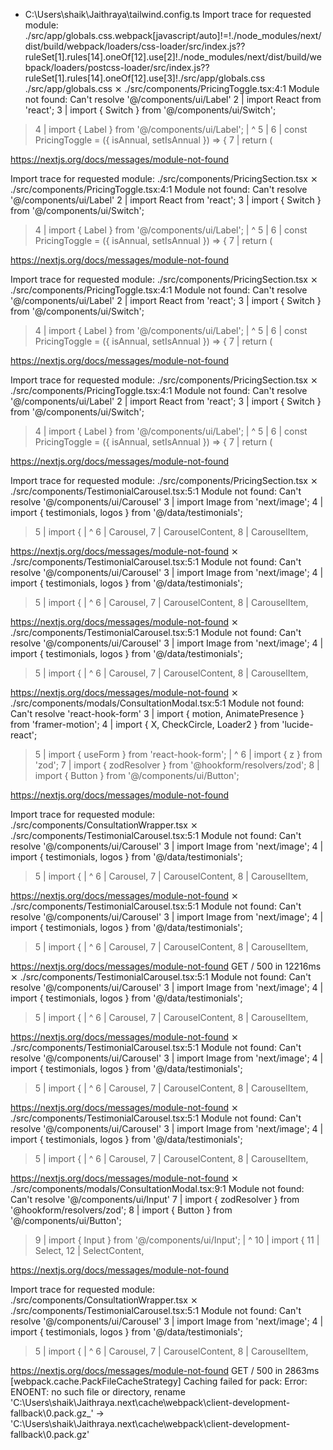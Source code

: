 - C:\Users\shaik\Jaithraya\tailwind.config.ts
Import trace for requested module:
./src/app/globals.css.webpack[javascript/auto]!=!./node_modules/next/dist/build/webpack/loaders/css-loader/src/index.js??ruleSet[1].rules[14].oneOf[12].use[2]!./node_modules/next/dist/build/webpack/loaders/postcss-loader/src/index.js??ruleSet[1].rules[14].oneOf[12].use[3]!./src/app/globals.css
./src/app/globals.css
 ⨯ ./src/components/PricingToggle.tsx:4:1
Module not found: Can't resolve '@/components/ui/Label'
  2 | import React from 'react';
  3 | import { Switch } from '@/components/ui/Switch';
> 4 | import { Label } from '@/components/ui/Label';
    | ^
  5 |
  6 | const PricingToggle = ({ isAnnual, setIsAnnual }) => {
  7 |   return (

https://nextjs.org/docs/messages/module-not-found

Import trace for requested module:
./src/components/PricingSection.tsx
 ⨯ ./src/components/PricingToggle.tsx:4:1
Module not found: Can't resolve '@/components/ui/Label'
  2 | import React from 'react';
  3 | import { Switch } from '@/components/ui/Switch';
> 4 | import { Label } from '@/components/ui/Label';
    | ^
  5 |
  6 | const PricingToggle = ({ isAnnual, setIsAnnual }) => {
  7 |   return (

https://nextjs.org/docs/messages/module-not-found

Import trace for requested module:
./src/components/PricingSection.tsx
 ⨯ ./src/components/PricingToggle.tsx:4:1
Module not found: Can't resolve '@/components/ui/Label'
  2 | import React from 'react';
  3 | import { Switch } from '@/components/ui/Switch';
> 4 | import { Label } from '@/components/ui/Label';
    | ^
  5 |
  6 | const PricingToggle = ({ isAnnual, setIsAnnual }) => {
  7 |   return (

https://nextjs.org/docs/messages/module-not-found

Import trace for requested module:
./src/components/PricingSection.tsx
 ⨯ ./src/components/PricingToggle.tsx:4:1
Module not found: Can't resolve '@/components/ui/Label'
  2 | import React from 'react';
  3 | import { Switch } from '@/components/ui/Switch';
> 4 | import { Label } from '@/components/ui/Label';
    | ^
  5 |
  6 | const PricingToggle = ({ isAnnual, setIsAnnual }) => {
  7 |   return (

https://nextjs.org/docs/messages/module-not-found

Import trace for requested module:
./src/components/PricingSection.tsx
 ⨯ ./src/components/TestimonialCarousel.tsx:5:1
Module not found: Can't resolve '@/components/ui/Carousel'
  3 | import Image from 'next/image';
  4 | import { testimonials, logos } from '@/data/testimonials';
> 5 | import {
    | ^
  6 |   Carousel,
  7 |   CarouselContent,
  8 |   CarouselItem,

https://nextjs.org/docs/messages/module-not-found
 ⨯ ./src/components/TestimonialCarousel.tsx:5:1
Module not found: Can't resolve '@/components/ui/Carousel'
  3 | import Image from 'next/image';
  4 | import { testimonials, logos } from '@/data/testimonials';
> 5 | import {
    | ^
  6 |   Carousel,
  7 |   CarouselContent,
  8 |   CarouselItem,

https://nextjs.org/docs/messages/module-not-found
 ⨯ ./src/components/TestimonialCarousel.tsx:5:1
Module not found: Can't resolve '@/components/ui/Carousel'
  3 | import Image from 'next/image';
  4 | import { testimonials, logos } from '@/data/testimonials';
> 5 | import {
    | ^
  6 |   Carousel,
  7 |   CarouselContent,
  8 |   CarouselItem,

https://nextjs.org/docs/messages/module-not-found
 ⨯ ./src/components/modals/ConsultationModal.tsx:5:1
Module not found: Can't resolve 'react-hook-form'
  3 | import { motion, AnimatePresence } from 'framer-motion';
  4 | import { X, CheckCircle, Loader2 } from 'lucide-react';
> 5 | import { useForm } from 'react-hook-form';
    | ^
  6 | import { z } from 'zod';
  7 | import { zodResolver } from '@hookform/resolvers/zod';
  8 | import { Button } from '@/components/ui/Button';

https://nextjs.org/docs/messages/module-not-found

Import trace for requested module:
./src/components/ConsultationWrapper.tsx
 ⨯ ./src/components/TestimonialCarousel.tsx:5:1
Module not found: Can't resolve '@/components/ui/Carousel'
  3 | import Image from 'next/image';
  4 | import { testimonials, logos } from '@/data/testimonials';
> 5 | import {
    | ^
  6 |   Carousel,
  7 |   CarouselContent,
  8 |   CarouselItem,

https://nextjs.org/docs/messages/module-not-found
 ⨯ ./src/components/TestimonialCarousel.tsx:5:1
Module not found: Can't resolve '@/components/ui/Carousel'
  3 | import Image from 'next/image';
  4 | import { testimonials, logos } from '@/data/testimonials';
> 5 | import {
    | ^
  6 |   Carousel,
  7 |   CarouselContent,
  8 |   CarouselItem,

https://nextjs.org/docs/messages/module-not-found
 GET / 500 in 12216ms
 ⨯ ./src/components/TestimonialCarousel.tsx:5:1
Module not found: Can't resolve '@/components/ui/Carousel'
  3 | import Image from 'next/image';
  4 | import { testimonials, logos } from '@/data/testimonials';
> 5 | import {
    | ^
  6 |   Carousel,
  7 |   CarouselContent,
  8 |   CarouselItem,

https://nextjs.org/docs/messages/module-not-found
 ⨯ ./src/components/TestimonialCarousel.tsx:5:1
Module not found: Can't resolve '@/components/ui/Carousel'
  3 | import Image from 'next/image';
  4 | import { testimonials, logos } from '@/data/testimonials';
> 5 | import {
    | ^
  6 |   Carousel,
  7 |   CarouselContent,
  8 |   CarouselItem,

https://nextjs.org/docs/messages/module-not-found
 ⨯ ./src/components/TestimonialCarousel.tsx:5:1
Module not found: Can't resolve '@/components/ui/Carousel'
  3 | import Image from 'next/image';
  4 | import { testimonials, logos } from '@/data/testimonials';
> 5 | import {
    | ^
  6 |   Carousel,
  7 |   CarouselContent,
  8 |   CarouselItem,

https://nextjs.org/docs/messages/module-not-found
 ⨯ ./src/components/modals/ConsultationModal.tsx:9:1
Module not found: Can't resolve '@/components/ui/Input'
   7 | import { zodResolver } from '@hookform/resolvers/zod';
   8 | import { Button } from '@/components/ui/Button';
>  9 | import { Input } from '@/components/ui/Input';
     | ^
  10 | import {
  11 |   Select,
  12 |   SelectContent,

https://nextjs.org/docs/messages/module-not-found

Import trace for requested module:
./src/components/ConsultationWrapper.tsx
 ⨯ ./src/components/TestimonialCarousel.tsx:5:1
Module not found: Can't resolve '@/components/ui/Carousel'
  3 | import Image from 'next/image';
  4 | import { testimonials, logos } from '@/data/testimonials';
> 5 | import {
    | ^
  6 |   Carousel,
  7 |   CarouselContent,
  8 |   CarouselItem,

https://nextjs.org/docs/messages/module-not-found
 GET / 500 in 2863ms
<w> [webpack.cache.PackFileCacheStrategy] Caching failed for pack: Error: ENOENT: no such file or directory, rename 'C:\Users\shaik\Jaithraya\.next\cache\webpack\client-development-fallback\0.pack.gz_' -> 'C:\Users\shaik\Jaithraya\.next\cache\webpack\client-development-fallback\0.pack.gz'
